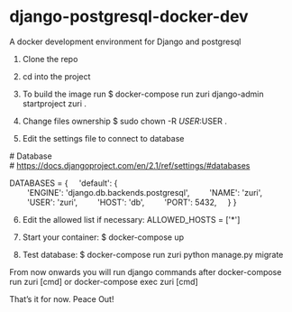 # django-postgresql-docker-dev
A docker development environment for Django and postgresql

1. Clone the repo

2. cd into the project

3. To build the image run 
    $ docker-compose run zuri django-admin startproject zuri .

4. Change files ownership
    $ sudo chown -R $USER:$USER .

5. Edit the settings file to connect to database

# Database
# https://docs.djangoproject.com/en/2.1/ref/settings/#databases

DATABASES = {
    'default': {
        'ENGINE': 'django.db.backends.postgresql',
        'NAME': 'zuri',
        'USER': 'zuri',
        'HOST': 'db',
        'PORT': 5432,
    }
}

6. Edit the allowed list if necessary:
    ALLOWED_HOSTS = ['*']

7. Start your container:
    $ docker-compose up

8. Test database:
    $ docker-compose run zuri python manage.py migrate

From now onwards you will run django commands after docker-compose run zuri [cmd] or docker-compose exec zuri [cmd]

That’s it for now. Peace Out!